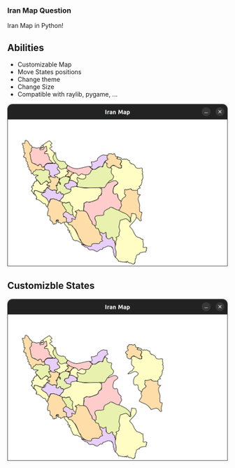 ### Iran Map Question

Iran Map in Python!


## Abilities
* Customizable Map
* Move States positions
* Change theme
* Change Size
* Compatible with raylib, pygame, ...



![main screen](screenshots/Screenshot%20from%202023-03-14%2008-25-45.png?raw=true "main screen")

## Customizble States

![Customizable states](screenshots/Screenshot%20from%202023-03-14%2008-27-12.png?raw=true "Customizable states")
